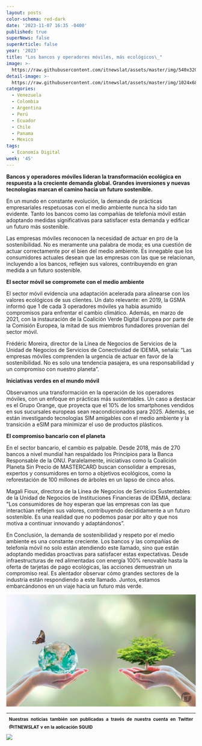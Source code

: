 ```yaml
---
layout: posts
color-schema: red-dark
date: '2023-11-07 16:35 -0400'
published: true
superNews: false
superArticle: false
year: '2023'
title: "Los bancos y operadores móviles, más ecológicos\_"
image: >-
  https://raw.githubusercontent.com/itnewslat/assets/master/img/540x320/ecologia-p.jpg
detail-image: >-
  https://raw.githubusercontent.com/itnewslat/assets/master/img/1024x680/ecologia-g.jpg
categories:
  - Venezuela
  - Colombia
  - Argentina
  - Perú
  - Ecuador
  - Chile
  - Panama
  - Mexico
tags:
  - Economía Digital
week: '45'
---
```

**Bancos y operadores móviles lideran la transformación ecológica en respuesta a la creciente demanda global. Grandes inversiones y nuevas tecnologías marcan el camino hacia un futuro sostenible.**

En un mundo en constante evolución, la demanda de prácticas empresariales respetuosas con el medio ambiente nunca ha sido tan evidente. Tanto los bancos como las compañías de telefonía móvil están adoptando medidas significativas para satisfacer esta demanda y edificar un futuro más sostenible.

Las empresas móviles reconocen la necesidad de actuar en pro de la sostenibilidad. No es meramente una palabra de moda; es una cuestión de actuar correctamente por el bien del medio ambiente. Es innegable que los consumidores actuales desean que las empresas con las que se relacionan, incluyendo a los bancos, reflejen sus valores, contribuyendo en gran medida a un futuro sostenible. 

**El sector móvil se compromete con el medio ambiente**

El sector móvil evidencia una adaptación acelerada para alinearse con los valores ecológicos de sus clientes. Un dato relevante: en 2019, la GSMA informó que 1 de cada 3 operadores móviles ya había asumido compromisos para enfrentar el cambio climático. Además, en marzo de 2021, con la instauración de la Coalición Verde Digital Europea por parte de la Comisión Europea, la mitad de sus miembros fundadores provenían del sector móvil.

Frédéric Moreira, director de la Línea de Negocios de Servicios de la Unidad de Negocios de Servicios de Conectividad de IDEMIA, señala: “Las empresas móviles comprenden la urgencia de actuar en favor de la sostenibilidad. No es solo una tendencia pasajera, es una responsabilidad y un compromiso con nuestro planeta”. 

**Iniciativas verdes en el mundo móvil**

Observamos una transformación en la operación de los operadores móviles, con un enfoque en prácticas más sustentables. Un caso a destacar es el Grupo Orange, que proyecta que el 10% de los smartphones vendidos en sus sucursales europeas sean reacondicionados para 2025. Además, se están investigando tecnologías SIM amigables con el medio ambiente y la transición a eSIM para minimizar el uso de productos plásticos.

**El compromiso bancario con el planeta**

En el sector bancario, el cambio es palpable. Desde 2018, más de 270 bancos a nivel mundial han respaldado los Principios para la Banca Responsable de la ONU. Paralelamente, iniciativas como la Coalición Planeta Sin Precio de MASTERCARD buscan consolidar a empresas, expertos y consumidores en torno a objetivos ecológicos, como la reforestación de 100 millones de árboles en un lapso de cinco años.

Magali Fioux, directora de la Línea de Negocios de Servicios Sustentables de la Unidad de Negocios de Instituciones Financieras de IDEMIA, declara: "Los consumidores de hoy esperan que las empresas con las que interactúan reflejen sus valores, contribuyendo decididamente a un futuro sostenible. Es una realidad que no podemos pasar por alto y que nos motiva a continuar innovando y adaptándonos”.

En Conclusión, la demanda de sostenibilidad y respeto por el medio ambiente es una constante creciente. Los bancos y las compañías de telefonía móvil no solo están atendiendo este llamado, sino que están adoptando medidas proactivas para satisfacer estas expectativas. Desde infraestructuras de red alimentadas con energía 100% renovable hasta la oferta de tarjetas de pago ecológicas, las acciones demuestran un compromiso real. Es alentador observar cómo grandes sectores de la industria están respondiendo a este llamado. Juntos, estamos embarcándonos en un viaje hacia un futuro más verde.

![](https://raw.githubusercontent.com/itnewslat/assets/master/img/540x320/ecologia-p.jpg)

<table style="height: 42px;" width="569">
<tbody>
<tr>
<td style="text-align: justify;"><sub><strong>Nuestras noticias también son publicadas a través de nuestra cuenta en Twitter <a href="https://twitter.com/itnewslat?lang=es">@ITNEWSLAT</a> y en la aplicación <a href="https://squidapp.co/en/">SQUID</a></strong></sub></td>
</tr>
</tbody>
</table>

<img src="https://tracker.metricool.com/c3po.jpg?hash=56f88a41e39ab42c063cc51676587a04"/>
